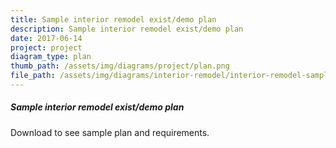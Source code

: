 ```yaml
---
title: Sample interior remodel exist/demo plan
description: Sample interior remodel exist/demo plan
date: 2017-06-14
project: project
diagram_type: plan
thumb_path: /assets/img/diagrams/project/plan.png
file_path: /assets/img/diagrams/interior-remodel/interior-remodel-sample-exist-demo-plan.pdf
---
```

##### Sample interior remodel exist/demo plan
Download to see sample plan and requirements.
